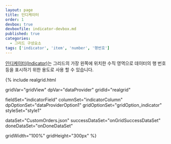 ```yaml
---
layout: page
title: 인디케이터
order: 1
devbox: true
devboxfile: indicator-devbox.md
published: true
categories:
  - 그리드 구성요소
tags: ['indicator', 'item', 'number', '행번호']
---
```


[인디케이터(Indicator)](http://help.realgrid.com/api/types/Indicator/)는 그리드의 가장 왼쪽에 위치한 수직 영역으로 데이터의 행 번호등을 표시하기 위한 용도로 사용 할 수 있습니다.

<script>
  var onGridSuccessDataSet = function(data, textStatus, jqXHR) {
    dataProvider.setRows(data);
  }
  var onDoneDataSet = function() {
    
  }
</script>

{% include realgrid.html

  gridVar="gridView"
  dpVar="dataProvider"
  gridId="realgrid"

  fieldSet="indicatorField"
  columnSet="indicatorColumn"
  dpOptionSet="dataProviderOption1"
  gridOptionSet="gridOption_indicator"
  styleSet="style1"

  dataSet="CustomOrders.json"
  successDataSet="onGridSuccessDataSet"
  doneDataSet="onDoneDataSet"

  gridWidth="100%"
  gridHeight="300px" %}